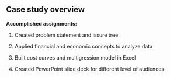 ## Case study overview

**Accomplished assignments:**

1. Created problem statement and issure tree

2. Applied financial and economic concepts to analyze data

3. Built cost curves and multigression model in Excel

4. Created  PowerPoint slide deck for different level of audiences
